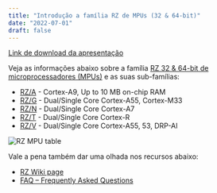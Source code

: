 ```yaml
---
title: "Introdução a família RZ de MPUs (32 & 64-bit)"
date: "2022-07-01"
draft: false
---
```


[Link de download da apresentação](../assets/material/RZ_MPU_Introduction.pdf)

Veja as informações abaixo sobre a família [RZ 32 & 64-bit de microprocessadores (MPUs)](https://www.renesas.com/us/en/products/microcontrollers-microprocessors/rz-mpus) e as suas sub-famílias:

- [RZ/A](https://www.renesas.com/us/en/products/microcontrollers-microprocessors/rz-mpus/rza-mpu) - Cortex-A9, Up to 10 MB on-chip RAM
- [RZ/G](https://www.renesas.com/us/en/products/microcontrollers-microprocessors/rz-mpus/rzg-series) - Dual/Single Core Cortex-A55, Cortex-M33
- [RZ/N](https://www.renesas.com/us/en/products/microcontrollers-microprocessors/rz-mpus/rzn) - Dual/Single Core Cortex-A7
- [RZ/T](https://www.renesas.com/us/en/products/microcontrollers-microprocessors/rz-mpus/rzt-series-mpu) - Dual/Single Core Cortex-R
- [RZ/V](https://www.renesas.com/us/en/products/microcontrollers-microprocessors/rz-mpus/rzv-embedded-ai-mpus) - Dual/Single Core Cortex-A55, 53, DRP-AI

![RZ MPU table](../assets/img/rz_table.jpg "RZ MPU table")

Vale a pena também dar uma olhada nos recursos abaixo:
- [RZ Wiki page](https://renesas.info/wiki/Main_Page)
- [FAQ – Frequently Asked Questions](https://en-support.renesas.com/knowledgeBase/category/31243)
